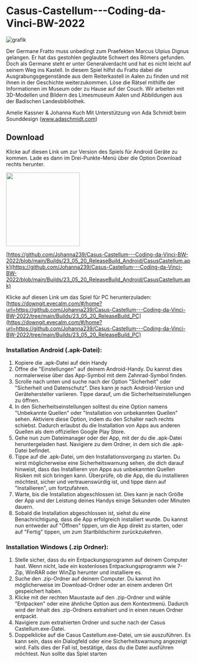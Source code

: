 # Casus-Castellum---Coding-da-Vinci-BW-2022
![grafik](https://user-images.githubusercontent.com/74548842/214593600-34278a22-6305-4e3c-aa66-853ad3f36a7f.png)

Der Germane Fratto muss unbedingt zum Praefekten Marcus Ulpius Dignus gelangen. Er hat das gestohlen geglaubte Schwert des Römers gefunden. Doch als Germane steht er unter Generalverdacht und hat es nicht leicht auf seinem Weg ins Kastell.  In diesem Spiel hilfst du Fratto dabei die Ausgrabungsgegenstände aus dem Reiterkastell in Aalen zu finden und mit ihnen in der Geschichte weiterzukommen. Löse die Rätsel mithilfe der Informationen im Museum oder zu Hause auf der Couch.  Wir arbeiten mit 3D-Modellen und Bildern des Limesmuseum Aalen und Abbildungen aus der Badischen Landesbibliothek.

Amelie Kassner &amp; Johanna Kuch Mit Unterstützung von Ada Schmidt beim Sounddesign (www.adaschmidt.com)

## Download
Klicke auf diesen Link um zur Version des Spiels für Android Geräte zu kommen. Lade es dann im Drei-Punkte-Menü über die Option Download rechts herunter.

<img src="https://github.com/Johanna239/Casus-Castellum---Coding-da-Vinci-BW-2022/assets/74548842/d19bbf6b-54b1-4556-a54f-e5fe08281e2a" width="200px"/>

[https://github.com/Johanna239/Casus-Castellum---Coding-da-Vinci-BW-2022/blob/main/Builds/23_05_20_ReleaseBuild_Android/CasusCastellum.apk](https://github.com/Johanna239/Casus-Castellum---Coding-da-Vinci-BW-2022/blob/main/Builds/23_05_20_ReleaseBuild_Android/CasusCastellum.apk)


Klicke auf diesen Link um das Spiel für PC herunterzuladen: 
[https://downgit.evecalm.com/#/home?url=https://github.com/Johanna239/Casus-Castellum---Coding-da-Vinci-BW-2022/tree/main/Builds/23_05_20_ReleaseBuild_PC](https://downgit.evecalm.com/#/home?url=https://github.com/Johanna239/Casus-Castellum---Coding-da-Vinci-BW-2022/tree/main/Builds/23_05_20_ReleaseBuild_PC)

### Installation Android (.apk-Datei):
1. Kopiere die .apk-Datei auf dein Handy
2. Öffne die "Einstellungen" auf deinem Android-Handy. Du kannst dies normalerweise über das App-Symbol mit dem Zahnrad-Symbol finden.
3. Scrolle nach unten und suche nach der Option "Sicherheit" oder "Sicherheit und Datenschutz". Dies kann je nach Android-Version und Gerätehersteller variieren. Tippe darauf, um die Sicherheitseinstellungen zu öffnen.
4. In den Sicherheitseinstellungen solltest du eine Option namens "Unbekannte Quellen" oder "Installation von unbekannten Quellen" sehen. Aktiviere diese Option, indem du den Schalter nach rechts schiebst. Dadurch erlaubst du die Installation von Apps aus anderen Quellen als dem offiziellen Google Play Store.
5. Gehe nun zum Dateimanager oder der App, mit der du die .apk-Datei heruntergeladen hast. Navigiere zu dem Ordner, in dem sich die .apk-Datei befindet.
6. Tippe auf die .apk-Datei, um den Installationsvorgang zu starten. Du wirst möglicherweise eine Sicherheitswarnung sehen, die dich darauf hinweist, dass das Installieren von Apps aus unbekannten Quellen Risiken mit sich bringen kann. Überprüfe, ob die App, die du installieren möchtest, sicher und vertrauenswürdig ist, und tippe dann auf "Installieren", um fortzufahren.
7. Warte, bis die Installation abgeschlossen ist. Dies kann je nach Größe der App und der Leistung deines Handys einige Sekunden oder Minuten dauern.
8. Sobald die Installation abgeschlossen ist, siehst du eine Benachrichtigung, dass die App erfolgreich installiert wurde. Du kannst nun entweder auf "Öffnen" tippen, um die App direkt zu starten, oder auf "Fertig" tippen, um zum Startbildschirm zurückzukehren.

### Installation Windows (.zip Ordner):
1. Stelle sicher, dass du ein Entpackungsprogramm auf deinem Computer hast. Wenn nicht, lade ein kostenloses Entpackungsprogramm wie 7-Zip, WinRAR oder WinZip herunter und installiere es.
2. Suche den .zip-Ordner auf deinem Computer. Du kannst ihn möglicherweise im Download-Ordner oder an einem anderen Ort gespeichert haben.
3. Klicke mit der rechten Maustaste auf den .zip-Ordner und wähle "Entpacken" oder eine ähnliche Option aus dem Kontextmenü. Dadurch wird der Inhalt des .zip-Ordners extrahiert und in einen neuen Ordner entpackt.
4. Navigiere zum extrahierten Ordner und suche nach der Casus Castellum.exe-Datei.
5. Doppelklicke auf die Casus Castellum.exe-Datei, um sie auszuführen. Es kann sein, dass ein Dialogfeld oder eine Sicherheitswarnung angezeigt wird. Falls dies der Fall ist, bestätige, dass du die Datei ausführen möchtest. Nun sollte das Spiel starten
